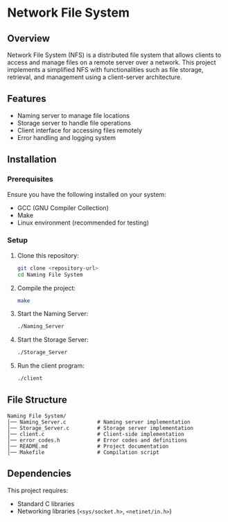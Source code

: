 # Network File System 

## Overview
Network File System (NFS) is a distributed file system that allows clients to access and manage files on a remote server over a network. This project implements a simplified NFS with functionalities such as file storage, retrieval, and management using a client-server architecture.

## Features
- Naming server to manage file locations
- Storage server to handle file operations
- Client interface for accessing files remotely
- Error handling and logging system

## Installation

### Prerequisites
Ensure you have the following installed on your system:
- GCC (GNU Compiler Collection)
- Make
- Linux environment (recommended for testing)

### Setup
1. Clone this repository:
   ```sh
   git clone <repository-url>
   cd Naming File System
   ```
2. Compile the project:
   ```sh
   make
   ```
3. Start the Naming Server:
   ```sh
   ./Naming_Server
   ```
4. Start the Storage Server:
   ```sh
   ./Storage_Server
   ```
5. Run the client program:
   ```sh
   ./client
   ```

## File Structure
```
Naming File System/
│── Naming_Server.c          # Naming server implementation
│── Storage_Server.c         # Storage server implementation
│── client.c                 # Client-side implementation
│── error_codes.h            # Error codes and definitions
│── README.md                # Project documentation
│── Makefile                 # Compilation script
```

## Dependencies
This project requires:
- Standard C libraries
- Networking libraries (`<sys/socket.h>`, `<netinet/in.h>`)

